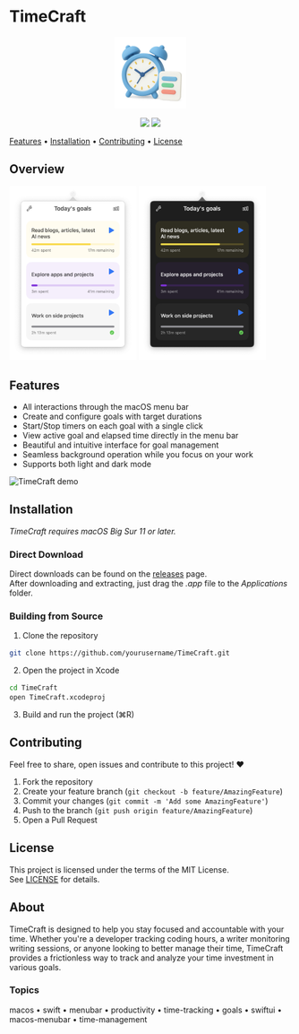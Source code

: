 # TimeCraft

<p align="center">
<img src="https://raw.githubusercontent.com/bhrigu123/TimeCraft/main/TimeCraft/Assets.xcassets/AppIcon.appiconset/Icon-1024.png" width="128" height="128"/>
</p>

<p align="center"> 
<img src="https://img.shields.io/github/downloads/bhrigu123/TimeCraft/total"/> <img src="https://img.shields.io/github/v/release/bhrigu123/TimeCraft?display_name=tag"/>

</p>


<p align="center">

[Features](#features) • [Installation](#installation) • [Contributing](#contributing) • [License](#license)

</p>


## Overview

<p align="center>
Are you spending enough time every day on the things that are important to you?

TimeCraft is a lightweight MacOS app that lives on the menubar. You can configure different goals that you want to spend time on everyday, and track their time.

You start/stop the timers from the menubar before starting your activity. And at the end of the day, review if you met your goals. For me this serves as a constant reminder to take out some time for certain things that are important but are easy to overlook.

</p>

<div align="center">
    <img
    max-width="400"
    width="45%"
    src="docs/images/timecraft-light.png"
    alt="Timecraft in light mode"
  >
  <img
    max-width="400"
    width="45%"
    src="docs/images/timecraft-dark.png"
    alt="Timecraft in dark mode"
  >
</div>

## Features

- All interactions through the macOS menu bar
- Create and configure goals with target durations
- Start/Stop timers on each goal with a single click
- View active goal and elapsed time directly in the menu bar
- Beautiful and intuitive interface for goal management
- Seamless background operation while you focus on your work
- Supports both light and dark mode

![TimeCraft demo](docs/timecraft-demo.gif)

## Installation

_TimeCraft requires macOS Big Sur 11 or later._

### Direct Download

Direct downloads can be found on the [releases](https://github.com/bhrigu123/TimeCraft/releases) page.  
After downloading and extracting, just drag the _.app_ file to the _Applications_ folder.

### Building from Source

1. Clone the repository

```bash
git clone https://github.com/yourusername/TimeCraft.git
```

2. Open the project in Xcode

```bash
cd TimeCraft
open TimeCraft.xcodeproj
```

3. Build and run the project (⌘R)

## Contributing

Feel free to share, open issues and contribute to this project! ❤️

1. Fork the repository
2. Create your feature branch (`git checkout -b feature/AmazingFeature`)
3. Commit your changes (`git commit -m 'Add some AmazingFeature'`)
4. Push to the branch (`git push origin feature/AmazingFeature`)
5. Open a Pull Request

## License

This project is licensed under the terms of the MIT License.  
See [LICENSE](LICENSE) for details.

## About

TimeCraft is designed to help you stay focused and accountable with your time. Whether you're a developer tracking coding hours, a writer monitoring writing sessions, or anyone looking to better manage their time, TimeCraft provides a frictionless way to track and analyze your time investment in various goals.

### Topics

macos • swift • menubar • productivity • time-tracking • goals • swiftui • macos-menubar • time-management
